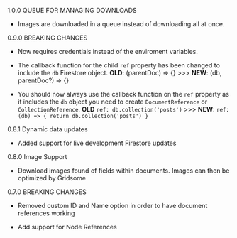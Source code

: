 1.0.0 QUEUE FOR MANAGING DOWNLOADS

  * Images are downloaded in a queue instead of downloading all at once.

0.9.0 BREAKING CHANGES

  * Now requires credentials instead of the enviroment variables.

  * The callback function for the child `ref` property has been changed to include the `db` Firestore object. **OLD**: (parentDoc) => {} >>> **NEW**: (db, parentDoc?) => {}

  * You should now always use the callback function on the `ref` property as it includes the `db` object you need to create `DocumentReference` or `CollectionReference`. **OLD** `ref: db.collection('posts')` >>> **NEW**: `ref: (db) => { return db.collection('posts') }`

0.8.1 Dynamic data updates

  * Added support for live development Firestore updates

0.8.0 Image Support

  * Download images found of fields within documents. Images can then be optimized by Gridsome

0.7.0 BREAKING CHANGES

  * Removed custom ID and Name option in order to have document references working

  * Add support for Node References
